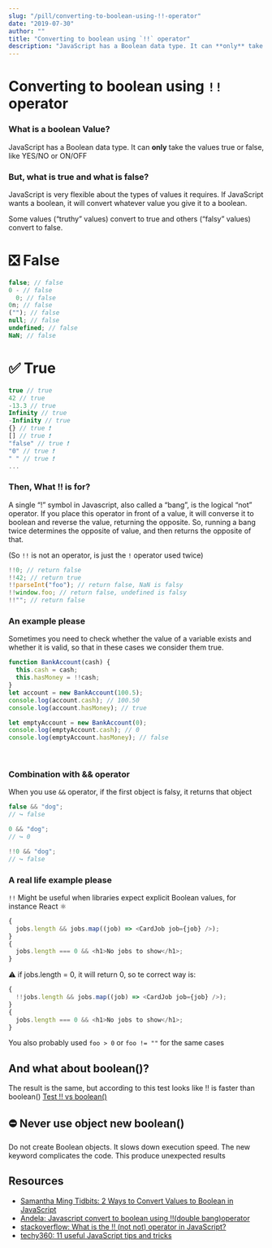 ```yaml
---
slug: "/pill/converting-to-boolean-using-!!-operator"
date: "2019-07-30"
author: ""
title: "Converting to boolean using `!!` operator"
description: "JavaScript has a Boolean data type. It can **only** take the values true or false, like YES/NO or ON/OFF"
---
```


# Converting to boolean using `!!` operator

### What is a boolean Value?

JavaScript has a Boolean data type. It can **only** take the values true or false, like YES/NO or ON/OFF

### But, what is true and what is false?

JavaScript is very flexible about the types of values it requires. If JavaScript wants a boolean, it will convert whatever value you give it to a boolean.

Some values (“truthy” values) convert to true and others (“falsy” values) convert to false.

# ❎ False

```js
false; // false
0 - // false
  0; // false
0n; // false
(""); // false
null; // false
undefined; // false
NaN; // false
```

# ✅ True

```js
true // true
42 // true
-13.3 // true
Infinity // true
-Infinity // true
{} // true ❗
[] // true ❗
"false" // true ❗
"0" // true ❗
" " // true ❗
...
```

### Then, What !! is for?

A single “!” symbol in Javascript, also called a “bang”, is the logical “not” operator. If you place this operator in front of a value, it will converse it to boolean and reverse the value, returning the opposite. So, running a bang twice determines the opposite of value, and then returns the opposite of that.

(So `!!` is not an operator, is just the `!` operator used twice)

```js
!!0; // return false
!!42; // return true
!!parseInt("foo"); // return false, NaN is falsy
!!window.foo; // return false, undefined is falsy
!!""; // return false
```

### An example please

Sometimes you need to check whether the value of a variable exists and whether it is valid, so that in these cases we consider them true.

```js
function BankAccount(cash) {
  this.cash = cash;
  this.hasMoney = !!cash;
}
let account = new BankAccount(100.5);
console.log(account.cash); // 100.50
console.log(account.hasMoney); // true

let emptyAccount = new BankAccount(0);
console.log(emptyAccount.cash); // 0
console.log(emptyAccount.hasMoney); // false
```

<br/>

### Combination with && operator

When you use `&&` operator, if the first object is falsy, it returns that object

```js
false && "dog";
// ↪ false

0 && "dog";
// ↪ 0

!!0 && "dog";
// ↪ false
```

### A real life example please

`!!` Might be useful when libraries expect explicit Boolean values, for instance React ⚛️

```js
{
  jobs.length && jobs.map((job) => <CardJob job={job} />);
}
{
  jobs.length === 0 && <h1>No jobs to show</h1>;
}
```

⚠️ if jobs.length = 0, it will return 0, so te correct way is:

```js
{
  !!jobs.length && jobs.map((job) => <CardJob job={job} />);
}
{
  jobs.length === 0 && <h1>No jobs to show</h1>;
}
```

You also probably used `foo > 0` or `foo != ""` for the same cases

## And what about boolean()?

The result is the same, but according to this test looks like !! is faster than boolean()
[Test !! vs boolean()](https://jsperf.com/bool-not-not)

## ⛔ Never use object new boolean()

Do not create Boolean objects. It slows down execution speed.
The new keyword complicates the code. This produce unexpected results

## Resources

- [Samantha Ming Tidbits: 2 Ways to Convert Values to Boolean in JavaScript](https://www.samanthaming.com/tidbits/19-2-ways-to-convert-to-boolean/)
- [Andela: Javascript convert to boolean using !!(double bang)operator](https://andela.com/insights/javascript-convert-to-boolean-using-double-bangoperator/)
- [stackoverflow: What is the !! (not not) operator in JavaScript?](https://stackoverflow.com/questions/784929/what-is-the-not-not-operator-in-javascript/1406621)
- [techy360: 11 useful JavaScript tips and tricks](https://techy360.com/11-useful-javascript-tips-and-tricks/)

